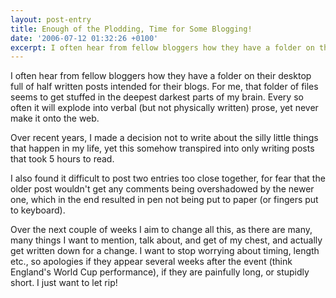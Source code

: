 ```yaml
---
layout: post-entry
title: Enough of the Plodding, Time for Some Blogging!
date: '2006-07-12 01:32:26 +0100'
excerpt: I often hear from fellow bloggers how they have a folder on their desktop full of half written posts intended for their blogs. For me, that folder of files seems to get stuffed in the deepest darkest parts of my brain.
---
```

I often hear from fellow bloggers how they have a folder on their desktop full of half written posts intended for their blogs. For me, that folder of files seems to get stuffed in the deepest darkest parts of my brain. Every so often it will explode into verbal (but not physically written) prose, yet never make it onto the web.

Over recent years, I made a decision not to write about the silly little things that happen in my life, yet this somehow transpired into only writing posts that took 5 hours to read.

I also found it difficult to post two entries too close together, for fear that the older post wouldn't get any comments being overshadowed by the newer one, which in the end resulted in pen not being put to paper (or fingers put to keyboard).

Over the next couple of weeks I aim to change all this, as there are many, many things I want to mention, talk about, and get of my chest, and actually get written down for a change. I want to stop worrying about timing, length etc., so apologies if they appear several weeks after the event (think England's World Cup performance), if they are painfully long, or stupidly short. I just want to let rip!